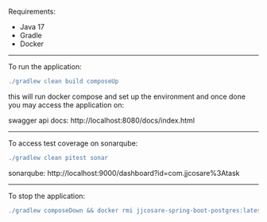 Requirements:

* Java 17
* Gradle
* Docker

---

To run the application:

```gradle
./gradlew clean build composeUp
```

this will run docker compose and set up the environment and once done you may access the application on:

swagger api docs: http://localhost:8080/docs/index.html

---

To access test coverage on sonarqube:

```gradle 
./gradlew clean pitest sonar
```

sonarqube: http://localhost:9000/dashboard?id=com.jjcosare%3Atask

---

To stop the application:

```gradle
./gradlew composeDown && docker rmi jjcosare-spring-boot-postgres:latest
```
